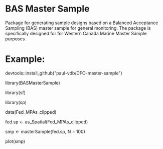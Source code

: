 # BAS Master Sample
Package for generating sample designs based on a Balanced Acceptance Sampling (BAS) master sample 
for general monitoring. The package is specifically designed for for Western Canada Marine Master Sample
purposes.


# Example:
devtools::install_github("paul-vdb/DFO-master-sample")

library(BASMasterSample)

library(sf)

library(sp)

data(Fed_MPAs_clipped)

fed.sp <- as_Spatial(Fed_MPAs_clipped)

smp <- masterSample(fed.sp, N = 100)

plot(smp)
